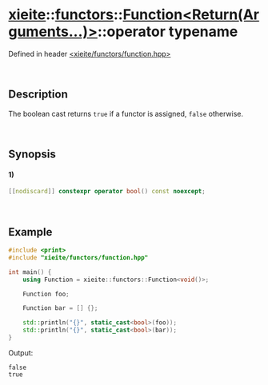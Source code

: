 # [xieite](../../../../../../xieite.md)\:\:[functors](../../../../../../functors.md)\:\:[Function<Return(Arguments...)>](../../../../function.md)\:\:operator typename
Defined in header [<xieite/functors/function.hpp>](../../../../../../../include/xieite/functors/function.hpp)

&nbsp;

## Description
The boolean cast returns `true` if a functor is assigned, `false` otherwise.

&nbsp;

## Synopsis
#### 1)
```cpp
[[nodiscard]] constexpr operator bool() const noexcept;
```

&nbsp;

## Example
```cpp
#include <print>
#include "xieite/functors/function.hpp"

int main() {
    using Function = xieite::functors::Function<void()>;

    Function foo;

    Function bar = [] {};

    std::println("{}", static_cast<bool>(foo));
    std::println("{}", static_cast<bool>(bar));
}
```
Output:
```
false
true
```

